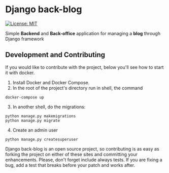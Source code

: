 # Django back-blog
[![License: MIT](https://img.shields.io/badge/License-MIT-yellow.svg)](https://opensource.org/licenses/MIT)

Simple **Backend** and **Back-office** application for managing a **blog** through Django framework

## Development and Contributing

If you would like to contribute with the project, below you'll see how to start it with docker.

1. Install Docker and Docker Compose. 
2. In the root of the project's directory run in shell, the command 
```
docker-compose up
```
3. In another shell, do the migrations:
```
python manage.py makemigrations
python manage.py migrate
```
4. Create an admin user
```
python manage.py createsuperuser
```

Django back-blog is an open source project, so contributing is as easy as forking the project on either of these sites and committing your enhancements. Please, don't forget include always tests. If you are fixing a bug, add a test that breaks before your patch and works after. 